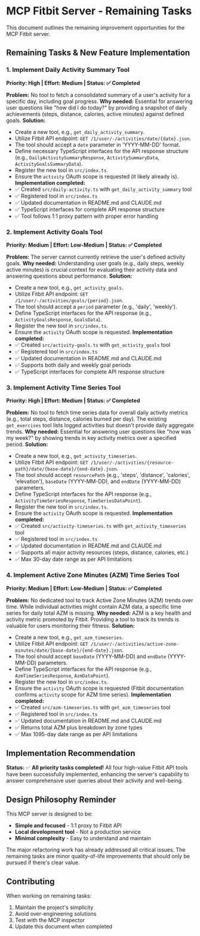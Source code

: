 # MCP Fitbit Server - Remaining Tasks

This document outlines the remaining improvement opportunities for the MCP Fitbit server.

## Remaining Tasks & New Feature Implementation

### 1. **Implement Daily Activity Summary Tool**
**Priority: High | Effort: Medium | Status: ✅ Completed**

**Problem:** No tool to fetch a consolidated summary of a user's activity for a specific day, including goal progress.
**Why needed:** Essential for answering user questions like "how did I do today?" by providing a snapshot of daily achievements (steps, distance, calories, active minutes) against defined goals.
**Solution:**
- Create a new tool, e.g., `get_daily_activity_summary`.
- Utilize Fitbit API endpoint: `GET /1/user/-/activities/date/{date}.json`.
- The tool should accept a `date` parameter in 'YYYY-MM-DD' format.
- Define necessary TypeScript interfaces for the API response structure (e.g., `DailyActivitySummaryResponse`, `ActivitySummaryData`, `ActivityGoalsSummaryData`).
- Register the new tool in `src/index.ts`.
- Ensure the `activity` OAuth scope is requested (it likely already is).
**Implementation completed:**
- ✅ Created `src/daily-activity.ts` with `get_daily_activity_summary` tool
- ✅ Registered tool in `src/index.ts`
- ✅ Updated documentation in README.md and CLAUDE.md
- ✅ TypeScript interfaces for complete API response structure
- ✅ Tool follows 1:1 proxy pattern with proper error handling

### 2. **Implement Activity Goals Tool**
**Priority: Medium | Effort: Low-Medium | Status: ✅ Completed**

**Problem:** The server cannot currently retrieve the user's defined activity goals.
**Why needed:** Understanding user goals (e.g., daily steps, weekly active minutes) is crucial context for evaluating their activity data and answering questions about performance.
**Solution:**
- Create a new tool, e.g., `get_activity_goals`.
- Utilize Fitbit API endpoint: `GET /1/user/-/activities/goals/{period}.json`.
- The tool should accept a `period` parameter (e.g., 'daily', 'weekly').
- Define TypeScript interfaces for the API response (e.g., `ActivityGoalsResponse`, `GoalsData`).
- Register the new tool in `src/index.ts`.
- Ensure the `activity` OAuth scope is requested.
**Implementation completed:**
- ✅ Created `src/activity-goals.ts` with `get_activity_goals` tool
- ✅ Registered tool in `src/index.ts`
- ✅ Updated documentation in README.md and CLAUDE.md
- ✅ Supports both daily and weekly goal periods
- ✅ TypeScript interfaces for complete API response structure

### 3. **Implement Activity Time Series Tool**
**Priority: High | Effort: Medium | Status: ✅ Completed**

**Problem:** No tool to fetch time series data for overall daily activity metrics (e.g., total steps, distance, calories burned per day). The existing `get_exercises` tool lists logged activities but doesn't provide daily aggregate trends.
**Why needed:** Essential for answering user questions like "how was my week?" by showing trends in key activity metrics over a specified period.
**Solution:**
- Create a new tool, e.g., `get_activity_timeseries`.
- Utilize Fitbit API endpoint: `GET /1/user/-/activities/{resource-path}/date/{base-date}/{end-date}.json`.
- The tool should accept `resourcePath` (e.g., 'steps', 'distance', 'calories', 'elevation'), `baseDate` (YYYY-MM-DD), and `endDate` (YYYY-MM-DD) parameters.
- Define TypeScript interfaces for the API response (e.g., `ActivityTimeSeriesResponse`, `TimeSeriesDataPoint`).
- Register the new tool in `src/index.ts`.
- Ensure the `activity` OAuth scope is requested.
**Implementation completed:**
- ✅ Created `src/activity-timeseries.ts` with `get_activity_timeseries` tool
- ✅ Registered tool in `src/index.ts`
- ✅ Updated documentation in README.md and CLAUDE.md
- ✅ Supports all major activity resources (steps, distance, calories, etc.)
- ✅ Max 30-day date range as per API limitations

### 4. **Implement Active Zone Minutes (AZM) Time Series Tool**
**Priority: Medium | Effort: Low-Medium | Status: ✅ Completed**

**Problem:** No dedicated tool to track Active Zone Minutes (AZM) trends over time. While individual activities might contain AZM data, a specific time series for daily total AZM is missing.
**Why needed:** AZM is a key health and activity metric promoted by Fitbit. Providing a tool to track its trends is valuable for users monitoring their fitness.
**Solution:**
- Create a new tool, e.g., `get_azm_timeseries`.
- Utilize Fitbit API endpoint: `GET /1/user/-/activities/active-zone-minutes/date/{base-date}/{end-date}.json`.
- The tool should accept `baseDate` (YYYY-MM-DD) and `endDate` (YYYY-MM-DD) parameters.
- Define TypeScript interfaces for the API response (e.g., `AzmTimeSeriesResponse`, `AzmDataPoint`).
- Register the new tool in `src/index.ts`.
- Ensure the `activity` OAuth scope is requested (Fitbit documentation confirms `activity` scope for AZM time series).
**Implementation completed:**
- ✅ Created `src/azm-timeseries.ts` with `get_azm_timeseries` tool
- ✅ Registered tool in `src/index.ts`
- ✅ Updated documentation in README.md and CLAUDE.md
- ✅ Returns total AZM plus breakdown by zone types
- ✅ Max 1095-day date range as per API limitations

## Implementation Recommendation

**Status:** 
✅ **All priority tasks completed!** All four high-value Fitbit API tools have been successfully implemented, enhancing the server's capability to answer comprehensive user queries about their activity and well-being.

## Design Philosophy Reminder

This MCP server is designed to be:
- **Simple and focused** - 1:1 proxy to Fitbit API
- **Local development tool** - Not a production service
- **Minimal complexity** - Easy to understand and maintain

The major refactoring work has already addressed all critical issues. The remaining tasks are minor quality-of-life improvements that should only be pursued if there's clear value.

## Contributing

When working on remaining tasks:
1. Maintain the project's simplicity
2. Avoid over-engineering solutions
3. Test with the MCP inspector
4. Update this document when completed